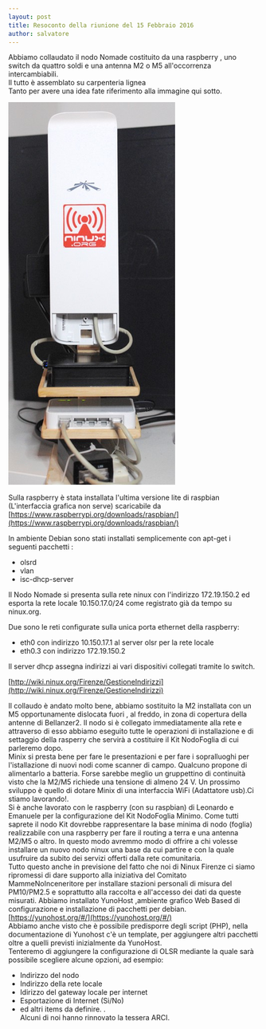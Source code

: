 ```yaml
---
layout: post
title: Resoconto della riunione del 15 Febbraio 2016
author: salvatore
---
```


Abbiamo collaudato il nodo Nomade costituito da una raspberry , uno switch da quattro soldi e una antenna
M2 o M5 all'occorrenza intercambiabili.<br>
Il tutto è assemblato su carpenteria lignea<br>
Tanto per avere una idea fate riferimento alla immagine qui sotto.<br>

![Minix il nodo Nomade minimo](/images/minix.jpg "Minix il nodo Nomade")

Sulla raspberry è stata installata l'ultima versione lite di raspbian (L'interfaccia grafica non serve)
scaricabile da [https://www.raspberrypi.org/downloads/raspbian/](https://www.raspberrypi.org/downloads/raspbian/)<br>

In ambiente Debian sono stati installati semplicemente con apt-get i seguenti pacchetti :<br>
   - olsrd
   - vlan
   - isc-dhcp-server

Il Nodo Nomade  si presenta sulla rete ninux con l'indirizzo 172.19.150.2  ed esporta la
rete locale 10.150.17.0/24 come registrato già da tempo su ninux.org.

Due sono le reti configurate sulla unica porta ethernet della raspberry:

- eth0 con indirizzo 10.150.17.1 al server olsr per la rete locale
- eth0.3  con indirizzo 172.19.150.2 

Il server dhcp assegna indirizzi ai vari dispositivi collegati tramite lo switch.

[http://wiki.ninux.org/Firenze/GestioneIndirizzi](http://wiki.ninux.org/Firenze/GestioneIndirizzi)

Il collaudo è andato molto bene, abbiamo sostituito la M2 installata con un M5 opportunamente
dislocata fuori , al freddo, in zona di copertura della antenne di Bellanzer2.
Il nodo si è collegato immediatamente alla rete e attraverso di esso abbiamo eseguito tutte le operazioni di 
installazione e di settaggio della rasperry che servirà a costituire il Kit NodoFoglia di cui parleremo dopo.<br>
Minix si presta bene per fare le presentazioni e per fare i sopralluoghi per l'istallazione di nuovi nodi come scanner di campo.
Qualcuno propone di alimentarlo a batteria. Forse sarebbe meglio un gruppettino di continuità visto che la M2/M5 richiede una tensione di
almeno 24 V. Un prossimo sviluppo è quello di dotare Minix di una interfaccia WiFi (Adattatore usb).Ci stiamo lavorando!.<br>
 Si è anche lavorato con le raspberry (con su raspbian) di Leonardo e Emanuele per la  configurazione del  Kit NodoFoglia Minimo.
Come tutti saprete il nodo Kit dovrebbe rappresentare  la base minima di nodo (foglia) realizzabile con una raspberry per fare il routing a terra e una antenna M2/M5 o altro.
In questo modo avremmo modo di offrire a chi volesse installare un nuovo nodo ninux una base da cui partire e con la quale usufruire da subito dei servizi 
offerti dalla rete comunitaria.<br> 
Tutto questo anche in previsione del fatto che  noi di Ninux Firenze ci siamo ripromessi di dare supporto alla  iniziativa del Comitato MammeNoInceneritore
 per  installare stazioni personali di misura del PM10/PM2.5 e soprattutto alla raccolta e  all'accesso dei dati da queste misurati.
 Abbiamo installato YunoHost ,ambiente grafico Web Based  di configurazione e installazione di pacchetti per debian.
[https://yunohost.org/#/](https://yunohost.org/#/)<br>
Abbiamo anche visto che è possibile predisporre degli script (PHP), nella documentazione di Yunohost c'è un template, per aggiungere altri pacchetti oltre a quelli previsti inizialmente da
 YunoHost.<br>
Tenteremo di aggiungere la configurazione di OLSR mediante la quale sarà possibile scegliere alcune opzioni, ad esempio:
- Indirizzo del nodo
- Indirizzo della rete locale
- Idirizzo del gateway locale per internet
- Esportazione di Internet (Si/No)
- ed altri items da definire.
.<br>
Alcuni di noi hanno rinnovato la tessera ARCI.


